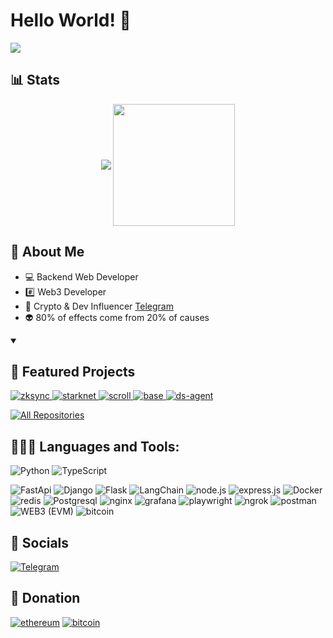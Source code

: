 # Hello World! 👋


![](https://komarev.com/ghpvc/?username=czbag&color=blue&style=flat)

## 📊 Stats
<div align="center">
<p align="center">
    <img align="center" src="https://github-readme-stats.vercel.app/api?username=czbag&show_icons=true&hide_border=true&title_color=4ad5ff&amp&icon_color=8133ff&amp&text_color=FFFFFF&amp&bg_color=090909&count_private=true&include_all_commits=true"/>
    <img align="center" height="195px" src="https://github-readme-stats.vercel.app/api/top-langs/?username=czbag&text_color=4ad5ff&bg_color=090909&title_color=4ad5ff&langs_count=15&layout=compact&hide_border=true" />
</p>
</div>

## 🚀 About Me

- 💻 Backend Web Developer
- #️⃣ Web3 Developer
- 🌟 Crypto & Dev Influencer [Telegram](https://t.me/sybilwave)
- 👽 80% of effects come from 20% of causes

<details open> 
  <summary><h2>📘 Featured Projects</h2></summary>
  <p align="left">
    <a href="https://github.com/czbag/zksync">
      <img src="https://github-readme-stats.vercel.app/api/pin/?username=czbag&repo=zksync&bg_color=090909&title_color=4ad5ff&text_color=FFFFFF&icon_color=FFFFFF&hide_border=true&show_owner=true&description_lines_count=2" alt="zksync">
    </a>
    <a href="https://github.com/czbag/starknet">
      <img src="https://github-readme-stats.vercel.app/api/pin/?username=czbag&repo=starknet&bg_color=090909&title_color=4ad5ff&text_color=FFFFFF&icon_color=FFFFFF&hide_border=true&show_owner=true&description_lines_count=2" alt="starknet">
    </a>
    <a href="https://github.com/czbag/scroll">
      <img src="https://github-readme-stats.vercel.app/api/pin/?username=czbag&repo=scroll&bg_color=090909&title_color=4ad5ff&text_color=FFFFFF&icon_color=FFFFFF&hide_border=true&show_owner=true&description_lines_count=2" alt="scroll">
    </a>
    <a href="https://github.com/czbag/base">
      <img src="https://github-readme-stats.vercel.app/api/pin/?username=czbag&repo=base&bg_color=090909&title_color=4ad5ff&text_color=FFFFFF&icon_color=FFFFFF&hide_border=true&show_owner=true&description_lines_count=2" alt="base">
    </a>
    <a href="https://github.com/czbag/ds-agent">
      <img src="https://github-readme-stats.vercel.app/api/pin/?username=czbag&repo=ds-agent&bg_color=090909&title_color=4ad5ff&text_color=FFFFFF&icon_color=FFFFFF&hide_border=true&show_owner=true&description_lines_count=2" alt="ds-agent">
    </a>
  </p>

  <a href="https://github.com/czbag?tab=repositories&sort=stargazers">
    <img alt="All Repositories" title="All Repositories" src="https://custom-icon-badges.demolab.com/badge/-Click%20Here%20For%20All%20My%20Repos-000000?style=for-the-badge&logoColor=white&logo=repo"/>
  </a>
</details>

 ## 👨🏻‍💻 Languages and Tools:
 
<!-- lang-->
![Python](https://img.shields.io/badge/-python-090909?style=for-the-badge&logo=python)
![TypeScript](https://img.shields.io/badge/-TypeScript-090909?style=for-the-badge&logo=TypeScript)
<!-- lang-->

![FastApi](https://img.shields.io/badge/-fastapi-090909?style=for-the-badge&logo=fastapi)
![Django](https://img.shields.io/badge/-django-090909?style=for-the-badge&logo=django)
![Flask](https://img.shields.io/badge/-flask-090909?style=for-the-badge&logo=flask)
![LangChain](https://img.shields.io/badge/-LangChain-090909?style=for-the-badge&logo=langchain)
![node.js](https://img.shields.io/badge/-node.js-090909?style=for-the-badge&logo=node.js)
![express.js](https://img.shields.io/badge/-express.js-090909?style=for-the-badge&logo=express)
![Docker](https://img.shields.io/badge/-docker-090909?style=for-the-badge&logo=docker)
![redis](https://img.shields.io/badge/-redis-090909?style=for-the-badge&logo=redis)
![Postgresql](https://img.shields.io/badge/-postgresql-090909?style=for-the-badge&logo=postgresql)
![nginx](https://img.shields.io/badge/-nginx-090909?style=for-the-badge&logo=nginx)
![grafana](https://img.shields.io/badge/-grafana-090909?style=for-the-badge&logo=grafana)
![playwright](https://img.shields.io/badge/-playwright-090909?style=for-the-badge&logo=selenium)
![ngrok](https://img.shields.io/badge/-ngrok-090909?style=for-the-badge&logo=ngrok)
![postman](https://img.shields.io/badge/-postman-090909?style=for-the-badge&logo=postman)
![WEB3 (EVM)](https://img.shields.io/badge/-web3(EVM)-090909?style=for-the-badge&logo=ethereum)
![bitcoin](https://img.shields.io/badge/-bitcoin-090909?style=for-the-badge&logo=bitcoin)
 
## 🔗 Socials
[![Telegram](https://img.shields.io/badge/-Telegram-090909?style=for-the-badge&logo=telegram)](https://t.me/sybilwave)

## 🎁 Donation
[![ethereum](https://img.shields.io/badge/-ERC20-090909?style=for-the-badge&logo=ethereum)](https://debank.com/profile/0x00000b0ddce0bfda4531542ad1f2f5fad7b9cde9)
[![bitcoin](https://img.shields.io/badge/-bitcoin-090909?style=for-the-badge&logo=bitcoin)](https://mempool.space/address/bc1p0mhv0d3ywqja49gnzhusxmxxkzhn4zhew6k6z4rn0gjcytluhkhq3uhq5z)
